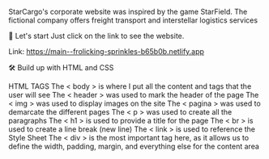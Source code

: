 StarCargo's corporate website was inspired by the game StarField. The fictional company offers freight transport and interstellar logistics services

🚀 Let's start
Just click on the link to see the website. 

Link: https://main--frolicking-sprinkles-b65b0b.netlify.app

🛠️ Build up with
HTML and CSS


HTML TAGS
The < body > is where I put all the content and tags that the user will see
The < header > was used to mark the header of the page
The < img > was used to display images on the site
The < pagina > was used to demarcate the different pages 
The < p > was used to create all the paragraphs
The < h1 > is used to provide a title for the page
The < br > is used to create a line break (new line)
The < link > is used to reference the Style Sheet
The < div > is the most important tag here, as it allows us to define the width, padding, margin, and everything else for the content area
